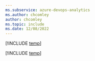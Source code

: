 ```yaml
---
ms.subservice: azure-devops-analytics
ms.author: chcomley
author: chcomley
ms.topic: include
ms.date: 12/08/2022
---
```


[!INCLUDE [temp](sample-query-substitutions.md)]

[!INCLUDE [temp](sample-query-substitutions-pipelines.md)]
 
